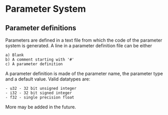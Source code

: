 # Parameter System

## Parameter definitions

Parameters are defined in a text file from which the code of the parameter
system is generated. A line in a parameter definition file can be either

    a) Blank
    b) A comment starting with '#'
    c) A parameter definition

A parameter definition is made of the parameter name, the parameter type
and a default value. Valid datatypes are:

    - u32 - 32 bit unsigned integer
    - i32 - 32 bit signed integer
    - f32 - single precision float

More may be added in the future.
